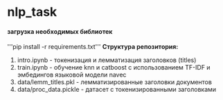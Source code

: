 # nlp_task
#### загрузка необходимых библиотек
'''pip install -r requirements.txt'''
__Структура репозитория:__
1. intro.ipynb - токенизация и лемматизация заголовков (titles)
2. train.ipynb - обучение knn и catboost с использованием TF-IDF и эмбедингов языковой модели navec
3. data/lemm_titles.pkl  - лемматизированные заголовки документов
4. data/proc_data.pickle - датасет с токенизированными заголовками
